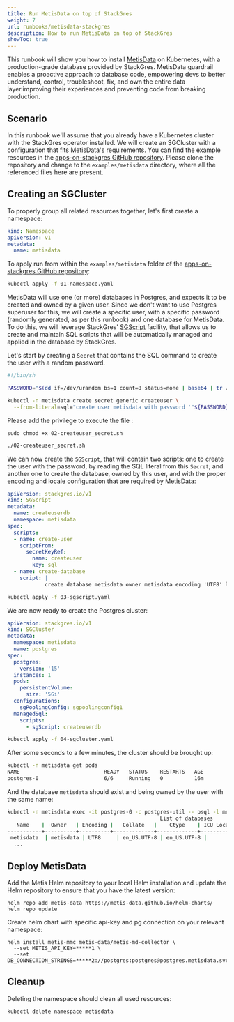 ```yaml
---
title: Run MetisData on top of StackGres
weight: 7
url: runbooks/metisdata-stackgres
description: How to run MetisData on top of StackGres
showToc: true
---
```


This runbook will show you how to install [MetisData](https://metisdata.io/) on Kubernetes, with a production-grade database provided by StackGres. MetisData  guardrail enables a proactive approach to database code, empowering devs to better understand, control, troubleshoot, fix, and own the entire data layer.improving their experiences and preventing code from breaking production.


## Scenario

In this runbook we'll assume that you already have a Kubernetes cluster with the StackGres operator installed.
We will create an SGCluster with a configuration that fits MetisData's requirements. 
You can find the example resources in the [apps-on-stackgres GitHub repository](https://github.com/ongres/apps-on-stackgres/tree/main/examples/metisdata). Please clone the repository and change to the `examples/metisdata` directory, where all the referenced files here are present.


## Creating an SGCluster

To properly group all related resources together, let's first create a namespace:

```yaml
kind: Namespace
apiVersion: v1
metadata:
  name: metisdata
```

To apply run from within the `examples/metisdata` folder of the [apps-on-stackgres GitHub repository](https://github.com/ongres/apps-on-stackgres/tree/main/examples/metisdata):

```sh
kubectl apply -f 01-namespace.yaml
```


MetisData will use one (or more) databases in Postgres, and expects it to be created and owned by a given user. Since we don't want to use Postgres superuser for this, we will create a specific user, with a specific password (randomly generated, as per this runbook) and one database for MetisData. To do this, we will leverage StackGres' [SGScript](https://stackgres.io/doc/latest/reference/crd/sgscript/) facility, that allows us to create and maintain SQL scripts that will be automatically managed and applied in the database by StackGres.

Let's start by creating a `Secret` that contains the SQL command to create the user with a random password.

```sh
#!/bin/sh

PASSWORD="$(dd if=/dev/urandom bs=1 count=8 status=none | base64 | tr / 0)"

kubectl -n metisdata create secret generic createuser \
  --from-literal=sql="create user metisdata with password '"${PASSWORD}"'"
```

Please add the privilege to execute the file :
```
sudo chmod +x 02-createuser_secret.sh
```

```sh
./02-createuser_secret.sh
```

We can now create the `SGScript`, that will contain two scripts: one to create the user with the password, by reading the SQL literal from this `Secret`; and another one to create the database, owned by this user, and with the proper encoding and locale configuration that are required by MetisData:

```yaml
apiVersion: stackgres.io/v1
kind: SGScript
metadata:
  name: createuserdb
  namespace: metisdata
spec:
  scripts:
  - name: create-user
    scriptFrom:
      secretKeyRef:
        name: createuser
        key: sql
  - name: create-database
    script: |
            create database metisdata owner metisdata encoding 'UTF8' locale 'en_US.UTF-8' template template0;
```

```sh
kubectl apply -f 03-sgscript.yaml
```

We are now ready to create the Postgres cluster:

```yaml
apiVersion: stackgres.io/v1
kind: SGCluster
metadata:
  namespace: metisdata
  name: postgres
spec:
  postgres:
    version: '15'
  instances: 1
  pods:
    persistentVolume:
      size: '5Gi'
  configurations:
    sgPoolingConfig: sgpoolingconfig1
  managedSql:
    scripts:
      - sgScript: createuserdb
```

```sh
kubectl apply -f 04-sgcluster.yaml
```

After some seconds to a few minutes, the cluster should be brought up:

```sh
kubectl -n metisdata get pods
NAME                           READY   STATUS    RESTARTS   AGE
postgres-0                     6/6     Running   0          16m
```

And the database `metisdata` should exist and being owned by the user with the same name:

```sh
kubectl -n metisdata exec -it postgres-0 -c postgres-util -- psql -l metisdata
                                                 List of databases
   Name    |  Owner   | Encoding |   Collate   |    Ctype    | ICU Locale | Locale Provider |   Access privileges   
-----------+----------+----------+-------------+-------------+------------+-----------------+-----------------------
 metisdata  | metisdata | UTF8     | en_US.UTF-8 | en_US.UTF-8 |            | libc            | 
  ...
```


## Deploy MetisData

Add the Metis Helm repository to your local Helm installation and update the Helm repository to ensure that you have the latest version:

```
helm repo add metis-data https://metis-data.github.io/helm-charts/
helm repo update
```

Create helm chart with specific api-key and pg connection on your relevant namespace:

```
helm install metis-mmc metis-data/metis-md-collector \
  --set METIS_API_KEY=*****1 \
  --set DB_CONNECTION_STRINGS=*****2://postgres:postgres@postgres.metisdata.svc:5432/postgres;
```



## Cleanup

Deleting the namespace should clean all used resources:

```sh
kubectl delete namespace metisdata
```
